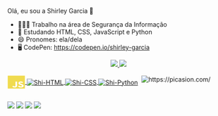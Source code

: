 Olá, eu sou a Shirley Garcia 👋

- 👩🏻‍💻 Trabalho na área de Segurança da Informação 
- 📖 Estudando HTML, CSS, JavaScript e Python
- 😄 Pronomes: ela/dela
- 🖥️ CodePen: https://codepen.io/shirley-garcia

<div align="center">
  <a href="https://github.com/garciashirley38">
  <img height="180em" src="https://github-readme-stats.vercel.app/api?username=garciashirley38&show_icons=true&theme=aura_dark&include_all_commits=true&count_private=true"/>
  <img height="150em" src="https://github-readme-stats.vercel.app/api/top-langs/?username=garciashirley38&layout=compact&langs_count=7&theme=aura_dark"/>
</div>
<div style="display: inline_block"><br>
  <img align="center" alt="Shi-Js" height="30" width="40" src="https://raw.githubusercontent.com/devicons/devicon/master/icons/javascript/javascript-plain.svg">
  <img align="center" alt="Shi-HTML" height="30" width="40" src="https://cdn.jsdelivr.net/gh/devicons/devicon/icons/html5/html5-original-wordmark.svg">
  <img align="center" alt="Shi-CSS" height="30" width="40" src="https://cdn.jsdelivr.net/gh/devicons/devicon/icons/css3/css3-original-wordmark.svg">
  <img align="center" alt="Shi-Python" height="30" width="40" src="https://cdn.jsdelivr.net/gh/devicons/devicon/icons/python/python-original-wordmark.svg">
  <a href="https://picasion.com/"><img src="https://i.picasion.com/pic92/af18fad5bc48afb9226653e54cd964a4.gif" width="200" height="200" border="0" align="right"     alt="https://picasion.com/" /></a><br /><a href="https://picasion.com/"></a>
</div>
  
  ##
<div>
  <a href="https://instagram.com/shiggarcia" target="_blank"><img src="https://img.shields.io/badge/-Instagram-8A2BE2?style=for-the-badge&logo=instagram&logoColor=white" target="_blank"></a>
  <a href="https://www.facebook.com/shirley.garcia.3910/" target="_blank"><img src="https://img.shields.io/badge/Facebook-1877F2?style=for-the-badge&logo=facebook&logoColor=white" target="_blank"></a>
    <a href = "mailto:garciashirley38@gmail.com"><img src="https://img.shields.io/badge/-Gmail-FF0000?style=for-the-badge&logo=gmail&logoColor=white" target="_blank"></a>
  <a href="https://www.linkedin.com/in/shirley-garcia-4b8306121/" target="_blank"><img src="https://img.shields.io/badge/-LinkedIn-%230077B5?style=for-the-badge&logo=linkedin&logoColor=white" target="_blank"></a>   
</div
